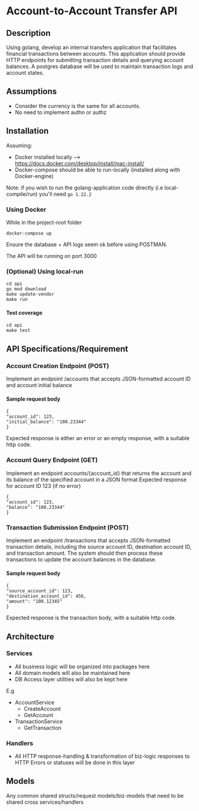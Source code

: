 # Account-to-Account Transfer API

## Description

Using golang, develop an internal transfers application that facilitates financial transactions between accounts. This application should provide HTTP endpoints for submitting
transaction details and querying account balances.
A postgres database will be used to maintain transaction logs and account states.

## Assumptions

- Consider the currency is the same for all accounts.
- No need to implement authn or authz

## Installation

Assuming:
- Docker installed locally --> https://docs.docker.com/desktop/install/mac-install/
- Docker-compose should be able to run-locally (installed along with Docker-engine)

Note: if you wish to run the golang-application code directly (i.e local-compile/run) you'll need `go 1.22.2`

### Using Docker
While in the project-root folder
```
docker-compose up
```
Ensure the database + API logs seem ok before using POSTMAN.

The API will be running on port 3000

### (Optional) Using local-run
```
cd api
go mod download
make update-vendor
make run
```

#### Test coverage
```
cd api
make test
```



## API Specifications/Requirement

### Account Creation Endpoint (POST)
Implement an endpoint /accounts that accepts JSON-formatted account ID and account initial balance
#### Sample request body
```
{
"account_id": 123,
"initial_balance": "100.23344"
}
```
Expected response is either an error or an empty response, with a suitable http code.
### Account Query Endpoint (GET)
Implement an endpoint accounts/{account_id} that returns the account and its balance of the specified account in a JSON format
Expected response for account ID 123 (if no error)
```
{
"account_id": 123,
"balance": "100.23344"
}
```
### Transaction Submission Endpoint (POST)
Implement an endpoint /transactions that accepts JSON-formatted transaction details, including the source account ID, destination account ID, and transaction amount. The
system should then process these transactions to update the account balances in the database.
#### Sample request body
```
{
"source_account_id": 123,
"destination_account_id": 456,
"amount": "100.12345"
}
```
Expected response is the transaction body, with a suitable http code.

## Architecture

### Services

- All business logic will be organized into packages here
- All domain models will also be maintained here
- DB Access layer utilities will also be kept here

E.g
- AccountService
    - CreateAccount
    - GetAccount
- TransactionService
    - GetTransaction

### Handlers

- All HTTP response-handling & transformation of biz-logic responses to HTTP Errors or statuses will be done in this layer

## Models
Any common shared structs/request models/biz-models that need to be shared cross services/handlers
